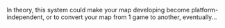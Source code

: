 In theory, this system could make your map developing become platform-independent, or to convert your map from 1 game to another, eventually...
